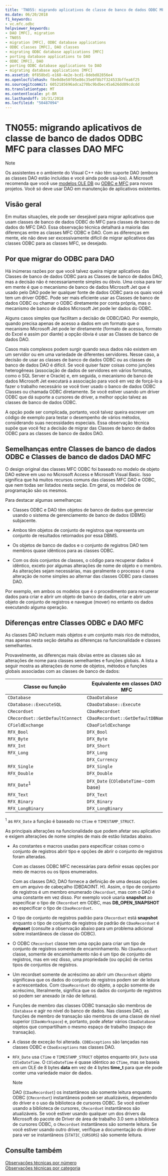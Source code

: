 ```yaml
---
title: 'TN055: migrando aplicativos de classe de banco de dados ODBC MFC para classes DAO MFC'
ms.date: 06/20/2018
f1_keywords:
- vc.mfc.odbc
helpviewer_keywords:
- DAO [MFC], migration
- TN055
- migration [MFC], ODBC database applications
- ODBC classes [MFC], DAO classes
- migrating ODBC database applications [MFC]
- porting database applications to DAO
- ODBC [MFC], DAO
- porting ODBC database applications to DAO
- migrating database applications [MFC]
ms.assetid: 0f858bd1-e168-4e2e-bcd1-8debd82856e4
ms.openlocfilehash: f8e0d8e50f05e86c35e0f8b7f324533bffea6f25
ms.sourcegitcommit: 6052185696adca270bc9bdbec45a626dd89cdcdd
ms.translationtype: MT
ms.contentlocale: pt-BR
ms.lasthandoff: 10/31/2018
ms.locfileid: "50487094"
---
```

# <a name="tn055-migrating-mfc-odbc-database-class-applications-to-mfc-dao-classes"></a>TN055: migrando aplicativos de classe de banco de dados ODBC MFC para classes DAO MFC

> [!NOTE]
> Os assistentes e o ambiente do Visual C++ não têm suporte DAO (embora as classes DAO estão incluídas e você ainda pode usá-los). A Microsoft recomenda que você use [modelos OLE DB](../data/oledb/ole-db-templates.md) ou [ODBC e MFC](../data/odbc/odbc-and-mfc.md) para novos projetos. Você só deve usar DAO em manutenção de aplicativos existentes.

## <a name="overview"></a>Visão geral

Em muitas situações, ele pode ser desejável para migrar aplicativos que usam classes de banco de dados ODBC do MFC para classes de banco de dados do MFC DAO. Essa observação técnica detalhará a maioria das diferenças entre as classes MFC ODBC e DAO. Com as diferenças em mente, ele não deve ser excessivamente difícil de migrar aplicativos das classes ODBC para as classes MFC, se desejado.

## <a name="why-migrate-from-odbc-to-dao"></a>Por que migrar do ODBC para DAO

Há inúmeras razões por que você talvez queira migrar aplicativos das Classes de banco de dados ODBC para as Classes de banco de dados DAO, mas a decisão não é necessariamente simples ou óbvio. Uma coisa para ter em mente é que o mecanismo de banco de dados Microsoft Jet que é usado pelo DAO pode ler qualquer fonte de dados ODBC para os quais você tem um driver ODBC. Pode ser mais eficiente usar as Classes de banco de dados ODBC ou chamar o ODBC diretamente por conta própria, mas o mecanismo de banco de dados Microsoft Jet pode ler dados do ODBC.

Alguns casos simples que facilitam a decisão de ODBC/DAO. Por exemplo, quando precisa apenas de acesso a dados em um formato que o mecanismo Microsoft Jet pode ler diretamente (formato de acesso, formato do Excel e assim por diante) a opção óbvia é usar as Classes de banco de dados DAO.

Casos mais complexos podem surgir quando seus dados não existem em um servidor ou em uma variedade de diferentes servidores. Nesse caso, a decisão de usar as classes de banco de dados ODBC ou as classes de banco de dados DAO é difícil. Se você quiser fazer coisas como junções heterogêneas (associação de dados de servidores em vários formatos, como o SQL Server e Oracle) e, em seguida, o mecanismo de banco de dados Microsoft Jet executará a associação para você em vez de forçá-lo a fazer o trabalho necessário se você tiver usado o banco de dados ODBC Classes ou chamada ODBC diretamente. Se você estiver usando um driver ODBC que dá suporte a cursores de driver, a melhor opção talvez as classes de banco de dados ODBC.

A opção pode ser complicada, portanto, você talvez queira escrever um código de exemplo para testar o desempenho de vários métodos, considerando suas necessidades especiais. Essa observação técnica supõe que você fez a decisão de migrar das Classes de banco de dados ODBC para as classes de banco de dados DAO.

## <a name="similarities-between-odbc-database-classes-and-mfc-dao-database-classes"></a>Semelhanças entre Classes de banco de dados ODBC e Classes de banco de dados DAO MFC

O design original das classes MFC ODBC foi baseado no modelo de objeto DAO esteve em uso no Microsoft Access e Microsoft Visual Basic. Isso significa que há muitos recursos comuns das classes MFC DAO e ODBC, que nem todas ser listados nesta seção. Em geral, os modelos de programação são os mesmos.

Para destacar algumas semelhanças:

- Classes ODBC e DAO têm objetos de banco de dados que gerenciar usando o sistema de gerenciamento de banco de dados (DBMS) subjacente.

- Ambos têm objetos de conjunto de registros que representa um conjunto de resultados retornados por essa DBMS.

- Os objetos de banco de dados e o conjunto de registros DAO tem membros quase idênticos para as classes ODBC.

- Com os dois conjuntos de classes, o código para recuperar dados é idêntico, exceto por algumas alterações de nome de objeto e o membro. As alterações sejam necessárias, mas geralmente o processo é uma alteração de nome simples ao alternar das classes ODBC para classes DAO.

Por exemplo, em ambos os modelos que é o procedimento para recuperar dados para criar e abrir um objeto de banco de dados, criar e abrir um objeto de conjunto de registros e navegue (mover) no entanto os dados executando alguma operação.

## <a name="differences-between-odbc-and-dao-mfc-classes"></a>Diferenças entre Classes ODBC e DAO MFC

As classes DAO incluem mais objetos e um conjunto mais rico de métodos, mas apenas nesta seção detalha as diferenças na funcionalidade e classes semelhantes.

Provavelmente, as diferenças mais óbvias entre as classes são as alterações de nome para classes semelhantes e funções globais. A lista a seguir mostra as alterações de nome de objetos, métodos e funções globais associadas com as classes de banco de dados:

|Classe ou função|Equivalente em classes DAO MFC|
|-----------------------|-----------------------------------|
|`CDatabase`|`CDaoDatabase`|
|`CDatabase::ExecuteSQL`|`CDaoDatabase::Execute`|
|`CRecordset`|`CDaoRecordset`|
|`CRecordset::GetDefaultConnect`|`CDaoRecordset::GetDefaultDBName`|
|`CFieldExchange`|`CDaoFieldExchange`|
|`RFX_Bool`|`DFX_Bool`|
|`RFX_Byte`|`DFX_Byte`|
|`RFX_Int`|`DFX_Short`|
|`RFX_Long`|`DFX_Long`|
||`DFX_Currency`|
|`RFX_Single`|`DFX_Single`|
|`RFX_Double`|`DFX_Double`|
|`RFX_Date`<sup>1</sup>|`DFX_Date` (`COleDateTime`-com base)|
|`RFX_Text`|`DFX_Text`|
|`RFX_Binary`|`DFX_Binary`|
|`RFX_LongBinary`|`DFX_LongBinary`|

<sup>1</sup> as `RFX_Date` a função é baseado no `CTime` e `TIMESTAMP_STRUCT`.

As principais alterações na funcionalidade que podem afetar seu aplicativo e exigem alterações de nome simples de mais de estão listadas abaixo.

- As constantes e macros usadas para especificar coisas como o conjunto de registros abrir tipo e opções de abrir o conjunto de registros foram alteradas.

   Com as classes ODBC MFC necessárias para definir essas opções por meio de macros ou os tipos enumerados.

   Com as classes DAO, DAO fornece a definição de uma dessas opções em um arquivo de cabeçalho (DBDAOINT. H). Assim, o tipo de conjunto de registros é um membro enumerado `CRecordset`, mas com o DAO é uma constante em vez disso. Por exemplo você usaria **snapshot** ao especificar o tipo de `CRecordset` em ODBC, mas **DB_OPEN_SNAPSHOT** ao especificar o tipo de `CDaoRecordset`.

- O tipo de conjunto de registros padrão para `CRecordset` está **snapshot** enquanto o tipo de conjunto de registros de padrão de `CDaoRecordset` é **dynaset** (consulte a observação abaixo para um problema adicional sobre instantâneos de classe do ODBC).

- O ODBC `CRecordset` classe tem uma opção para criar um tipo de conjunto de registros somente de encaminhamento. No `CDaoRecordset` classe, somente de encaminhamento não é um tipo de conjunto de registros, mas em vez disso, uma propriedade (ou opção) de certos tipos de conjuntos de registros.

- Um recordset somente de acréscimo ao abrir um `CRecordset` objeto significava que os dados do conjunto de registros podem ser de leitura e acrescentados. Com `CDaoRecordset` do objeto, a opção somente de acréscimo, literalmente, significa que os dados do conjunto de registros só podem ser anexado (e não de leitura).

- Funções de membro das classes ODBC transação são membros de `CDatabase` e agir no nível do banco de dados. Nas classes DAO, as funções de membro de transação são membros de uma classe de nível superior (`CDaoWorkspace`) e, portanto, pode afetar vários `CDaoDatabase` objetos que compartilham o mesmo espaço de trabalho (espaço de transação).

- A classe de exceção foi alterada. `CDBExceptions` são lançadas nas classes ODBC e `CDaoExceptions` nas classes DAO.

- `RFX_Date` usa `CTime` e `TIMESTAMP_STRUCT` objetos enquanto `DFX_Date` usa `COleDateTime`. O `COleDateTime` é quase idêntico ao `CTime`, mas se baseia em um OLE de 8 bytes **data** em vez de 4 bytes **time_t** para que ele pode conter uma variedade maior de dados.

   > [!NOTE]
   > DAO (`CDaoRecordset`) os instantâneos são somente leitura enquanto ODBC (`CRecordset`) instantâneos podem ser atualizáveis, dependendo do driver e o uso da biblioteca de cursores ODBC. Se você estiver usando a biblioteca de cursores, `CRecordset` instantâneos são atualizáveis. Se você estiver usando qualquer um dos drivers da Microsoft do pacote de Driver de área de trabalho 3.0 sem a biblioteca de cursores ODBC, o `CRecordset` instantâneos são somente leitura. Se você estiver usando outro driver, verifique a documentação do driver para ver se instantâneos (`STATIC_CURSORS`) são somente leitura.

## <a name="see-also"></a>Consulte também

[Observações técnicas por número](../mfc/technical-notes-by-number.md)<br/>
[Observações técnicas por categoria](../mfc/technical-notes-by-category.md)

